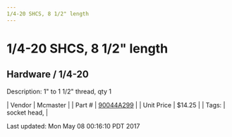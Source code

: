 ```yaml
---
1/4-20 SHCS, 8 1/2" length
---
```

# 1/4-20 SHCS, 8 1/2" length
## Hardware / 1/4-20
Description: 	1" to 1 1/2" thread, qty 1 

| Vendor | Mcmaster | 
| Part # | [90044A299](https://www.mcmaster.com/#90044A299) | 
| Unit Price | $14.25 | 
| Tags: | socket head,  | 

Last updated: Mon May 08 00:16:10 PDT 2017